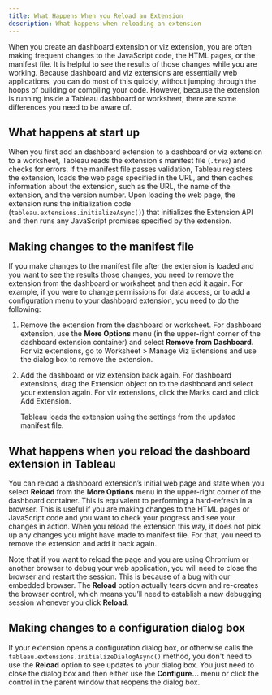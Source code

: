 ```yaml
---
title: What Happens When you Reload an Extension 
description: What happens when reloading an extension
--- 
```


When you create an dashboard extension or viz extension, you are often making frequent changes to the JavaScript code, the HTML pages, or the manifest file. It is helpful to see the results of those changes while you are working. Because dashboard and viz extensions are essentially web applications, you can do most of this quickly, without jumping through the hoops of building or compiling your code. However, because the extension is running inside a Tableau dashboard or worksheet, there are some differences you need to be aware of. 


## What happens at start up

When you first add an dashboard extension to a dashboard or viz extension to a worksheet, Tableau reads the extension's manifest file (`.trex`) and checks for errors. If the manifest file passes validation, Tableau registers the extension, loads the web page specified in the URL, and then caches information about the extension, such as the URL, the name of the extension, and the version number. Upon loading the web page, the extension runs the initialization code (`tableau.extensions.initializeAsync()`) that initializes the Extension API and then runs any JavaScript promises specified by the extension. 

## Making changes to the manifest file

If you make changes to the manifest file after the extension is loaded and you want to see the results those changes, you need to remove the extension from the dashboard or worksheet and then add it again. For example, if you were to change permissions for data access, or to add a configuration menu to your dashboard extension, you need to do the following:

1. Remove the extension from the dashboard or worksheet. For dashboard extension, use the **More Options** menu (in the upper-right corner of the dashboard extension container) and select **Remove from Dashboard**.  For viz extensions, go to Worksheet > Manage Viz Extensions and use the dialog box to remove the extension.

1. Add the dashboard or viz extension back again. For dashboard extensions, drag the Extension object on to the dashboard and select your extension again. For viz extensions, click the Marks card and click Add Extension.

   Tableau loads the extension using the settings from the updated manifest file.

## What happens when you reload the dashboard extension in Tableau

You can reload a dashboard extension’s initial web page and state when you select **Reload** from the **More Options** menu in the upper-right corner of the dashboard container. This is equivalent to performing a hard-refresh in a browser. This is useful if you are making changes to the HTML pages or JavaScript code and you want to check your progress and see your changes in action. When you reload the extension this way, it does not pick up any changes you might have made to manifest file. For that, you need to remove the extension and add it back again. 

Note that if you want to reload the page and you are using Chromium or another browser to debug your web application, you will need to close the browser and restart the session. This is because of a bug with our embedded browser. The **Reload** option actually tears down and re-creates the browser control, which means you’ll need to establish a new debugging session whenever you click **Reload**.

## Making changes to a configuration dialog box

If your extension opens a configuration dialog box, or otherwise calls the `tableau.extensions.initializeDialogAsync()` method, you don't need to use the **Reload** option to see updates to your dialog box. You just need to close the dialog box and then either use the **Configure...** menu or click the control in the parent window that reopens the dialog box.
